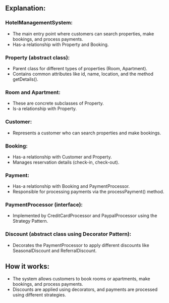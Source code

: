## Explanation:

### HotelManagementSystem:
- The main entry point where customers can search properties, make bookings, and process payments.
- Has-a relationship with Property and Booking.

### Property (abstract class):
- Parent class for different types of properties (Room, Apartment).
- Contains common attributes like id, name, location, and the method getDetails().

### Room and Apartment:
- These are concrete subclasses of Property.
- Is-a relationship with Property.

### Customer:
- Represents a customer who can search properties and make bookings.

### Booking:
- Has-a relationship with Customer and Property.
- Manages reservation details (check-in, check-out).

### Payment:
- Has-a relationship with Booking and PaymentProcessor.
- Responsible for processing payments via the processPayment() method.

### PaymentProcessor (interface):
- Implemented by CreditCardProcessor and PaypalProcessor using the Strategy Pattern.

### Discount (abstract class using Decorator Pattern):
- Decorates the PaymentProcessor to apply different discounts like SeasonalDiscount and ReferralDiscount.


## How it works:
- The system allows customers to book rooms or apartments, make bookings, and process payments.
- Discounts are applied using decorators, and payments are processed using different strategies.